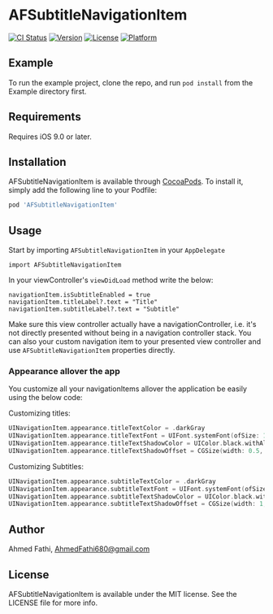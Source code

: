 # AFSubtitleNavigationItem

[![CI Status](https://img.shields.io/travis/ahmedfathi680@gmail.com/AFSubtitleNavigationItem.svg?style=flat)](https://travis-ci.org/ahmedfathi680@gmail.com/AFSubtitleNavigationItem)
[![Version](https://img.shields.io/cocoapods/v/AFSubtitleNavigationItem.svg?style=flat)](https://cocoapods.org/pods/AFSubtitleNavigationItem)
[![License](https://img.shields.io/cocoapods/l/AFSubtitleNavigationItem.svg?style=flat)](https://cocoapods.org/pods/AFSubtitleNavigationItem)
[![Platform](https://img.shields.io/cocoapods/p/AFSubtitleNavigationItem.svg?style=flat)](https://cocoapods.org/pods/AFSubtitleNavigationItem)

## Example

To run the example project, clone the repo, and run `pod install` from the Example directory first.

## Requirements
Requires iOS 9.0 or later.

## Installation

AFSubtitleNavigationItem is available through [CocoaPods](https://cocoapods.org). To install
it, simply add the following line to your Podfile:

```ruby
pod 'AFSubtitleNavigationItem'
```

## Usage

Start by importing  `AFSubtitleNavigationItem` in your `AppDelegate`

```
import AFSubtitleNavigationItem
```

In your viewController's `viewDidLoad` method write the below:
```swfit
navigationItem.isSubtitleEnabled = true
navigationItem.titleLabel?.text = "Title"
navigationItem.subtitleLabel?.text = "Subtitle"
```

Make sure this view controller actually have a navigationController, i.e. it's not directly presented without being in a navigation controller stack.
You can also your custom navigation item to your presented view controller and use `AFSubtitleNavigationItem` properties directly.

### Appearance allover the app

You customize all your navigationItems allover the application be easily using the below code:

Customizing titles:

```swift
UINavigationItem.appearance.titleTextColor = .darkGray
UINavigationItem.appearance.titleTextFont = UIFont.systemFont(ofSize: 17, weight: .medium)
UINavigationItem.appearance.titleTextShadowColor = UIColor.black.withAlphaComponent(0.05)
UINavigationItem.appearance.titleTextShadowOffset = CGSize(width: 0.5, height: 0.5)
```

Customizing Subtitles:

```swift
UINavigationItem.appearance.subtitleTextColor = .darkGray
UINavigationItem.appearance.subtitleTextFont = UIFont.systemFont(ofSize: 13, weight: .thin)
UINavigationItem.appearance.subtitleTextShadowColor = UIColor.black.withAlphaComponent(0.05)
UINavigationItem.appearance.subtitleTextShadowOffset = CGSize(width: 1, height: 1)
```

## Author

Ahmed Fathi, AhmedFathi680@gmail.com

## License

AFSubtitleNavigationItem is available under the MIT license. See the LICENSE file for more info.
